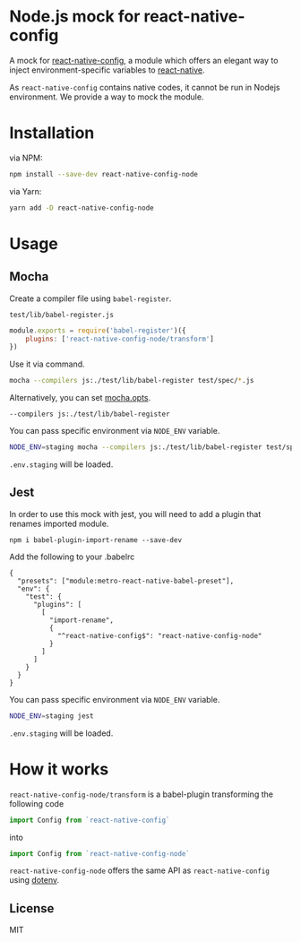 # Node.js mock for react-native-config

A mock for [react-native-config](https://github.com/luggg/react-native-config), a module which offers an elegant way to inject environment-specific variables to [react-native](https://facebook.github.io/react-native/).

As `react-native-config` contains native codes, it cannot be run in Nodejs environment.
We provide a way to mock the module.

# Installation

via NPM: 

```sh
npm install --save-dev react-native-config-node
```

via Yarn:

```sh
yarn add -D react-native-config-node
```

# Usage

## Mocha

Create a compiler file using `babel-register`.

`test/lib/babel-register.js`
```js
module.exports = require('babel-register')({
    plugins: ['react-native-config-node/transform']
})
```

Use it via command.

```sh
mocha --compilers js:./test/lib/babel-register test/spec/*.js
```

Alternatively, you can set [mocha.opts](https://mochajs.org/#mochaopts).

```text
--compilers js:./test/lib/babel-register
```

You can pass specific environment via `NODE_ENV` variable.

```sh
NODE_ENV=staging mocha --compilers js:./test/lib/babel-register test/spec/*.js
```
`.env.staging` will be loaded.

## Jest

In order to use this mock with jest, you will need to add a plugin that renames imported module.

```
npm i babel-plugin-import-rename --save-dev
```

Add the following to your .babelrc

```
{
  "presets": ["module:metro-react-native-babel-preset"],
  "env": {
    "test": {
      "plugins": [
        [
          "import-rename",
          {
            "^react-native-config$": "react-native-config-node"
          }
        ]
      ]
    }
  }
}
```

You can pass specific environment via `NODE_ENV` variable.

```sh
NODE_ENV=staging jest
```
`.env.staging` will be loaded.

# How it works
`react-native-config-node/transform` is a babel-plugin transforming the following code

```js
import Config from `react-native-config`
```

into

```js
import Config from `react-native-config-node`
```

`react-native-config-node` offers the same API as `react-native-config` using [dotenv](https://www.npmjs.com/package/dotenv).


## License

MIT

